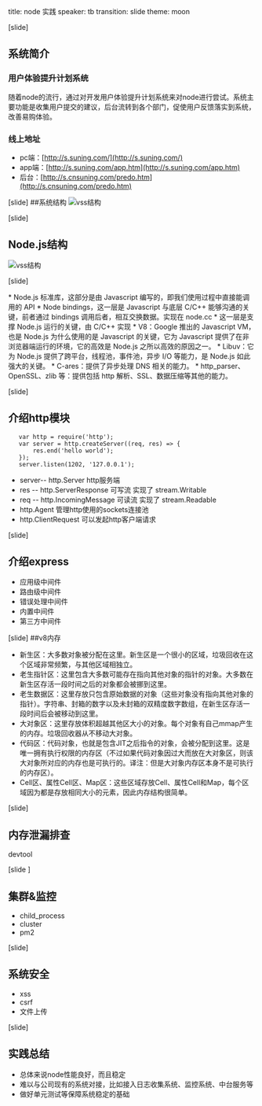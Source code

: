 
title: node 实践
speaker: tb
transition: slide
theme: moon


[slide]
## 系统简介
### 用户体验提升计划系统
随着node的流行，通过对开发用户体验提升计划系统来对node进行尝试。系统主要功能是收集用户提交的建议，后台流转到各个部门，促使用户反馈落实到系统，改善易购体验。

### 线上地址
- pc端：[http://s.suning.com/](http://s.suning.com/) 
- app端：[http://s.suning.com/app.htm](http://s.suning.com/app.htm) 
- 后台：[http://s.cnsuning.com/predo.htm](http://s.cnsuning.com/predo.htm) 


[slide]
##系统结构
![vss结构](/images/vss.png)

[slide]
## Node.js结构
![vss结构](/images/node_arc.jpg)


[slide]
<div style="positon:relative;">
<img src="/images/node_arc.jpg" style="width:200px;height:150px;position:absolute;left:-200px;top:0;">
</div>
* Node.js 标准库，这部分是由 Javascript 编写的，即我们使用过程中直接能调用的 API 
* Node bindings，这一层是 Javascript 与底层 C/C++ 能够沟通的关键，前者通过 bindings 调用后者，相互交换数据。实现在 node.cc
* 这一层是支撑 Node.js 运行的关键，由 C/C++ 实现
    * V8：Google 推出的 Javascript VM，也是 Node.js 为什么使用的是 Javascript 的关键，它为 Javascript 提供了在非浏览器端运行的环境，它的高效是 Node.js 之所以高效的原因之一。
    * Libuv：它为 Node.js 提供了跨平台，线程池，事件池，异步 I/O 等能力，是 Node.js 如此强大的关键。
    * C-ares：提供了异步处理 DNS 相关的能力。
    * http_parser、OpenSSL、zlib 等：提供包括 http 解析、SSL、数据压缩等其他的能力。


[slide]
## 介绍http模块 
    
 ```
    var http = require('http');
    var server = http.createServer((req, res) => {
        res.end('hello world');
    });
    server.listen(1202, '127.0.0.1');
```

- server-- http.Server http服务端
- res   -- http.ServerResponse  可写流 实现了 stream.Writable
- req   -- http.IncomingMessage 可读流 实现了 stream.Readable
- http.Agent 管理http使用的sockets连接池
- http.ClientRequest 可以发起http客户端请求

[slide]
## 介绍express
* 应用级中间件
* 路由级中间件
* 错误处理中间件
* 内置中间件
* 第三方中间件

[slide]
##v8内存
* 新生区：大多数对象被分配在这里。新生区是一个很小的区域，垃圾回收在这个区域非常频繁，与其他区域相独立。
* 老生指针区：这里包含大多数可能存在指向其他对象的指针的对象。大多数在新生区存活一段时间之后的对象都会被挪到这里。
* 老生数据区：这里存放只包含原始数据的对象（这些对象没有指向其他对象的指针）。字符串、封箱的数字以及未封箱的双精度数字数组，在新生区存活一段时间后会被移动到这里。
* 大对象区：这里存放体积超越其他区大小的对象。每个对象有自己mmap产生的内存。垃圾回收器从不移动大对象。
* 代码区：代码对象，也就是包含JIT之后指令的对象，会被分配到这里。这是唯一拥有执行权限的内存区（不过如果代码对象因过大而放在大对象区，则该大对象所对应的内存也是可执行的。译注：但是大对象内存区本身不是可执行的内存区）。
* Cell区、属性Cell区、Map区：这些区域存放Cell、属性Cell和Map，每个区域因为都是存放相同大小的元素，因此内存结构很简单。

[slide]
## 内存泄漏排查
devtool

[slide ]
## 集群&监控
* child_process
* cluster
* pm2

[slide]
## 系统安全
* xss
* csrf
* 文件上传

[slide]
## 实践总结
* 总体来说node性能良好，而且稳定
* 难以与公司现有的系统对接，比如接入日志收集系统、监控系统、中台服务等
* 做好单元测试等保障系统稳定的基础
